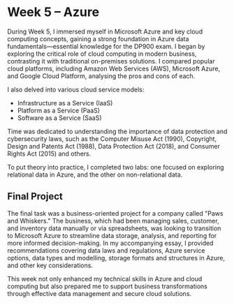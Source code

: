 # Week 5 – Azure

During Week 5, I immersed myself in Microsoft Azure and key cloud computing concepts, gaining a strong foundation in Azure data fundamentals—essential knowledge for the DP900 exam. I began by exploring the critical role of cloud computing in modern business, contrasting it with traditional on-premises solutions. I compared popular cloud platforms, including Amazon Web Services (AWS), Microsoft Azure, and Google Cloud Platform, analysing the pros and cons of each.

I also delved into various cloud service models:

*   Infrastructure as a Service (IaaS)
*   Platform as a Service (PaaS)
*   Software as a Service (SaaS)

Time was dedicated to understanding the importance of data protection and cybersecurity laws, such as the Computer Misuse Act (1990), Copyright, Design and Patents Act (1988), Data Protection Act (2018), and Consumer Rights Act (2015) and others.

To put theory into practice, I completed two labs: one focused on exploring relational data in Azure, and the other on non-relational data.

## Final Project

The final task was a business-oriented project for a company called "Paws and Whiskers." The business, which had been managing sales, customer, and inventory data manually or via spreadsheets, was looking to transition to Microsoft Azure to streamline data storage, analysis, and reporting for more informed decision-making. In my accompanying essay, I provided recommendations covering data laws and regulations, Azure service options, data types and modelling, storage formats and structures in Azure, and other key considerations.

This week not only enhanced my technical skills in Azure and cloud computing but also prepared me to support business transformations through effective data management and secure cloud solutions.
